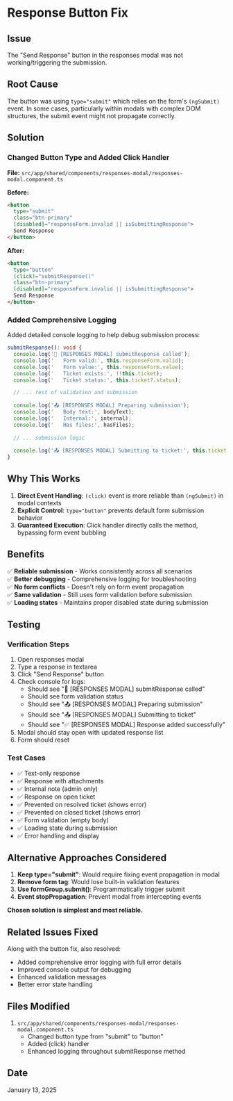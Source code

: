 # Response Button Fix

## Issue
The "Send Response" button in the responses modal was not working/triggering the submission.

## Root Cause
The button was using `type="submit"` which relies on the form's `(ngSubmit)` event. In some cases, particularly within modals with complex DOM structures, the submit event might not propagate correctly.

## Solution

### Changed Button Type and Added Click Handler
**File:** `src/app/shared/components/responses-modal/responses-modal.component.ts`

**Before:**
```html
<button
  type="submit"
  class="btn-primary"
  [disabled]="responseForm.invalid || isSubmittingResponse">
  Send Response
</button>
```

**After:**
```html
<button
  type="button"
  (click)="submitResponse()"
  class="btn-primary"
  [disabled]="responseForm.invalid || isSubmittingResponse">
  Send Response
</button>
```

### Added Comprehensive Logging

Added detailed console logging to help debug submission process:

```typescript
submitResponse(): void {
  console.log('🔄 [RESPONSES MODAL] submitResponse called');
  console.log('   Form valid:', this.responseForm.valid);
  console.log('   Form value:', this.responseForm.value);
  console.log('   Ticket exists:', !!this.ticket);
  console.log('   Ticket status:', this.ticket?.status);

  // ... rest of validation and submission
  
  console.log('📤 [RESPONSES MODAL] Preparing submission');
  console.log('   Body text:', bodyText);
  console.log('   Internal:', internal);
  console.log('   Has files:', hasFiles);
  
  // ... submission logic
  
  console.log('📤 [RESPONSES MODAL] Submitting to ticket:', this.ticket.id);
}
```

## Why This Works

1. **Direct Event Handling**: `(click)` event is more reliable than `(ngSubmit)` in modal contexts
2. **Explicit Control**: `type="button"` prevents default form submission behavior
3. **Guaranteed Execution**: Click handler directly calls the method, bypassing form event bubbling

## Benefits

✅ **Reliable submission** - Works consistently across all scenarios  
✅ **Better debugging** - Comprehensive logging for troubleshooting  
✅ **No form conflicts** - Doesn't rely on form event propagation  
✅ **Same validation** - Still uses form validation before submission  
✅ **Loading states** - Maintains proper disabled state during submission  

## Testing

### Verification Steps
1. Open responses modal
2. Type a response in textarea
3. Click "Send Response" button
4. Check console for logs:
   - Should see "🔄 [RESPONSES MODAL] submitResponse called"
   - Should see form validation status
   - Should see "📤 [RESPONSES MODAL] Preparing submission"
   - Should see "📤 [RESPONSES MODAL] Submitting to ticket"
   - Should see "✅ [RESPONSES MODAL] Response added successfully"
5. Modal should stay open with updated response list
6. Form should reset

### Test Cases
- ✅ Text-only response
- ✅ Response with attachments
- ✅ Internal note (admin only)
- ✅ Response on open ticket
- ✅ Prevented on resolved ticket (shows error)
- ✅ Prevented on closed ticket (shows error)
- ✅ Form validation (empty body)
- ✅ Loading state during submission
- ✅ Error handling and display

## Alternative Approaches Considered

1. **Keep type="submit"**: Would require fixing event propagation in modal
2. **Remove form tag**: Would lose built-in validation features
3. **Use formGroup.submit()**: Programmatically trigger submit
4. **Event stopPropagation**: Prevent modal from intercepting events

**Chosen solution is simplest and most reliable.**

## Related Issues Fixed

Along with the button fix, also resolved:
- Added comprehensive error logging with full error details
- Improved console output for debugging
- Enhanced validation messages
- Better error state handling

## Files Modified

1. `src/app/shared/components/responses-modal/responses-modal.component.ts`
   - Changed button type from "submit" to "button"
   - Added (click) handler
   - Enhanced logging throughout submitResponse method

## Date
January 13, 2025
